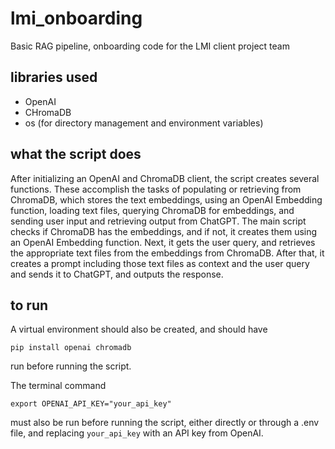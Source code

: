 # lmi_onboarding
Basic RAG pipeline, onboarding code for the LMI client project team

## libraries used
- OpenAI
- CHromaDB
- os (for directory management and environment variables)

## what the script does
After initializing an OpenAI and ChromaDB client, the script creates several functions. These accomplish the tasks of populating or retrieving from ChromaDB, which stores the text embeddings, using an OpenAI Embedding function, loading text files, querying ChromaDB for embeddings, and sending user input and retrieving output from ChatGPT.
The main script checks if ChromaDB has the embeddings, and if not, it creates them using an OpenAI Embedding function. Next, it gets the user query, and retrieves the appropriate text files from the embeddings from ChromaDB. After that, it creates a prompt including those text files as context and the user query and sends it to ChatGPT, and outputs the response. 

## to run
A virtual environment should also be created, and should have
```console
pip install openai chromadb
```
run before running the script. 

The terminal command
```console
export OPENAI_API_KEY="your_api_key"
```
must also be run before running the script, either directly or through a .env file, and replacing ```your_api_key``` with an API key from OpenAI.

